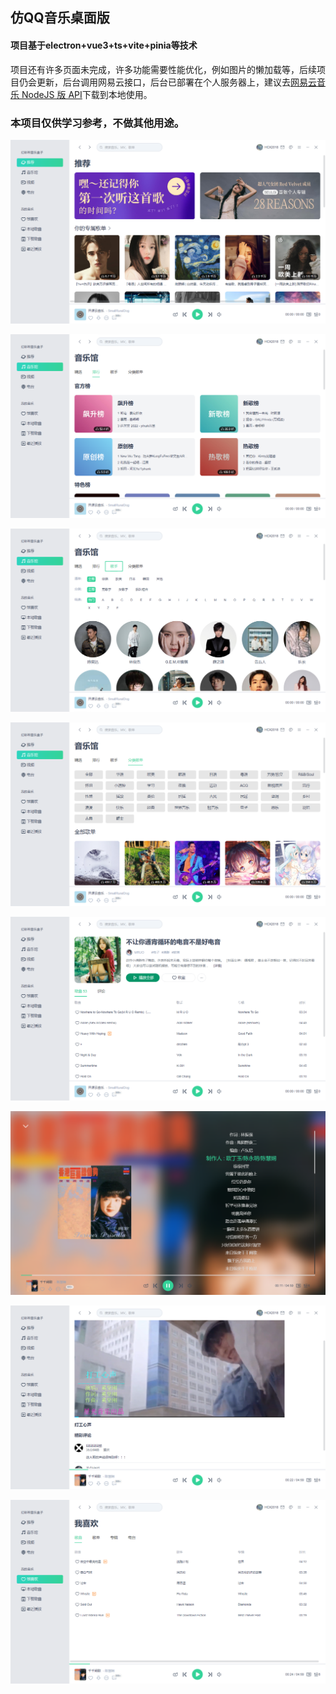 ## 仿QQ音乐桌面版

#### 项目基于electron+vue3+ts+vite+pinia等技术

项目还有许多页面未完成，许多功能需要性能优化，例如图片的懒加载等，后续项目仍会更新，后台调用网易云接口，后台已部署在个人服务器上，建议去[网易云音乐 NodeJS 版 API](https://binaryify.github.io/NeteaseCloudMusicApi/#/)下载到本地使用。

### 本项目仅供学习参考，不做其他用途。



![](https://github.com/hcx1002/hcx-music-win-client/blob/main/UI/%E5%B1%8F%E5%B9%95%E6%88%AA%E5%9B%BE%202022-11-03%20220738.png)

![](https://github.com/hcx1002/hcx-music-win-client/blob/main/UI/%E5%B1%8F%E5%B9%95%E6%88%AA%E5%9B%BE%202022-11-03%20220800.png)

![](https://github.com/hcx1002/hcx-music-win-client/blob/main/UI/%E5%B1%8F%E5%B9%95%E6%88%AA%E5%9B%BE%202022-11-03%20220809.png)

![](https://github.com/hcx1002/hcx-music-win-client/blob/main/UI/%E5%B1%8F%E5%B9%95%E6%88%AA%E5%9B%BE%202022-11-03%20220822.png)

![](https://github.com/hcx1002/hcx-music-win-client/blob/main/UI/%E5%B1%8F%E5%B9%95%E6%88%AA%E5%9B%BE%202022-11-03%20220837.png)

![](https://github.com/hcx1002/hcx-music-win-client/blob/main/UI/%E5%B1%8F%E5%B9%95%E6%88%AA%E5%9B%BE%202022-11-03%20220958.png)

![](https://github.com/hcx1002/hcx-music-win-client/blob/main/UI/%E5%B1%8F%E5%B9%95%E6%88%AA%E5%9B%BE%202022-11-03%20221036.png)

![](https://github.com/hcx1002/hcx-music-win-client/blob/main/UI/%E5%B1%8F%E5%B9%95%E6%88%AA%E5%9B%BE%202022-11-03%20221047.png)
